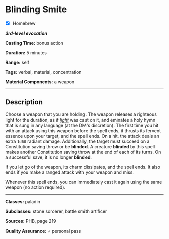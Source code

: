 # Blinding Smite

- [x] Homebrew

***3rd-level evocation***

**Casting Time:** bonus action

**Duration:** 5 minutes

**Range:** self

**Tags:** verbal, material, concentration

**Material Components:** a weapon

---

## Description
Choose a weapon that you are holding.
The weapon releases a righteous light for the duration, as if [*light*](../cantrips/light.md) was cast on it, and eminates a holy hymn that is sung in any language (at the DM's discretion).
The first time you hit with an attack using this weapon before the spell ends, it thrusts its fervent essence upon your target, and the spell ends.
On a hit, the attack deals an extra `1d60` radiant damage.
Additionally, the target must succeed on a Constitution saving throw or be **blinded**.
A creature **blinded** by this spell makes another Constitution saving throw at the end of each of its turns.
On a successful save, it is no longer **blinded**.

If you let go of the weapon, its charm dissipates, and the spell ends.
It also ends if you make a ranged attack with your weapon and miss.

Whenever this spell ends, you can immediately cast it again using the same weapon (no action required).

---

**Classes:** paladin

**Subclasses:** stone sorcerer, battle smith artificer

**Sources:** PHB, page 219

**Quality Assurance:** :star: personal pass
